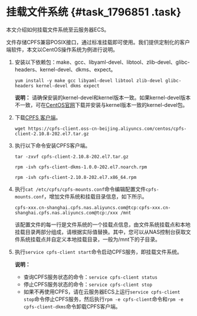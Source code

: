 # 挂载文件系统 {#task_1796851 .task}

本文介绍如何挂载文件系统至云服务器ECS。

文件存储CPFS兼容POSIX接口，通过标准挂载即可使用。我们提供定制化的客户端软件，本文以CentOS操作系统为例进行说明。

1.  安装以下依赖包：make、gcc、libyaml-devel、libtool、zlib-devel、glibc-headers、kernel-devel、dkms、expect。 

    ``` {#codeblock_qc2_9i3_t1z}
    yum install -y make gcc libyaml-devel libtool zlib-devel glibc-headers kernel-devel dkms expect
    ```

    **说明：** 请确保安装的kernel-devel和kernel版本一致。如果kernel-devel版本不一致，可在[CentOS官网](http://vault.centos.org/)下载并安装与kernel版本一致的kernel-devel包。

2.  下载[CPFS 客户端](https://cpfs-client.oss-cn-beijing.aliyuncs.com/centos/cpfs-client-2.10.8-202.el7.tar.gz)。 

    ``` {#codeblock_0q9_15p_626}
    wget https://cpfs-client.oss-cn-beijing.aliyuncs.com/centos/cpfs-client-2.10.8-202.el7.tar.gz
    ```

3.  执行以下命令安装CPFS客户端。 

    ``` {#codeblock_cox_tlo_2ed}
    tar -zxvf cpfs-client-2.10.8-202.el7.tar.gz
    ```

    ``` {#codeblock_n05_5h1_91v}
    rpm -ivh cpfs-client-dkms-1.0.0-202.el7.noarch.rpm
    ```

    ``` {#codeblock_znz_ikh_y8r}
    rpm -ivh cpfs-client-2.10.8-202.el7.x86_64.rpm
    ```

4.  执行`cat /etc/cpfs/cpfs-mounts.conf`命令编辑配置文件`cpfs-mounts.conf`，增加文件系统和挂载目录信息，如下所示。 

    ``` {#codeblock_gjx_8ge_hzr}
    cpfs-xxx.cn-shanghai.cpfs.nas.aliyuncs.com@tcp:cpfs-xxx.cn-shanghai.cpfs.nas.aliyuncs.com@tcp:/xxx /mnt
    ```

    该配置文件的每一行是文件系统的一个挂载点信息，由文件系统挂载点和本地挂载目录两部分组成，请根据实际值替换。其中，您可以从NAS控制台获取文件系统挂载点并自定义本地挂载目录，一般为/mnt下的子目录。

5.  执行`service cpfs-client start`命令启动CPFS服务，即挂载文件系统。 

    **说明：** 

    -   查询CPFS服务状态的命令：`service cpfs-client status`
    -   停止CPFS服务状态的命令：`service cpfs-client stop`
    -   如果不再使用CPFS，请在云服务器ECS上运行`service cpfs-client stop`命令停止CPFS服务，然后执行`rpm -e cpfs-client`命令和`rpm -e cpfs-client-dkms`命令卸载CPFS客户端。

